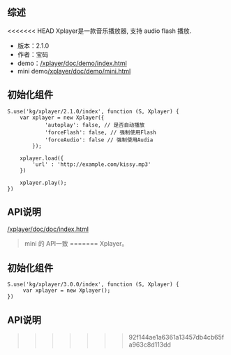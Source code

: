 ## 综述

<<<<<<< HEAD
Xplayer是一款音乐播放器, 支持 audio flash 播放.

* 版本：2.1.0
* 作者：宝码
* demo：[/xplayer/doc/demo/index.html](/xplayer/doc/demo/index.html)
* mini demo[/xplayer/doc/demo/mini.html](/xplayer/doc/demo/mini.html)

## 初始化组件

    S.use('kg/xplayer/2.1.0/index', function (S, Xplayer) {
        var xplayer = new Xplayer({
                'autoplay': false, // 是否自动播放
                'forceFlash': false, // 强制使用Flash
                'forceAudio': false // 强制使用Audia
            });

        xplayer.load({
            'url' : 'http://example.com/kissy.mp3'
        })

        xplayer.play();
    })

## API说明

[/xplayer/doc/doc/index.html](/xplayer/doc/doc/index.html)

> mini 的 API一致
=======
Xplayer。

## 初始化组件
		
    S.use('kg/xplayer/3.0.0/index', function (S, Xplayer) {
         var xplayer = new Xplayer();
    })

## API说明
>>>>>>> 92f144ae1a6361a13457db4cb65fa963c8d113dd
